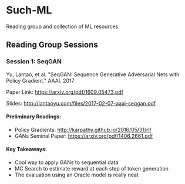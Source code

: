 # Such-ML
Reading group and collection of ML resources.

## Reading Group Sessions
### Session 1: SeqGAN
Yu, Lantao, et al. "SeqGAN: Sequence Generative Adversarial Nets with Policy Gradient." AAAI. 2017

Paper Link: https://arxiv.org/pdf/1609.05473.pdf 

Slides: http://lantaoyu.com/files/2017-02-07-aaai-seqgan.pdf

#### Preliminary Readings: 
* Policy Gradients: http://karpathy.github.io/2016/05/31/rl/
* GANs Seminal Paper: https://arxiv.org/pdf/1406.2661.pdf

#### Key Takeaways:
* Cool way to apply GANs to sequential data
* MC Search to estimate reward at each step of token generation
* The evaluation using an Oracle model is really neat
